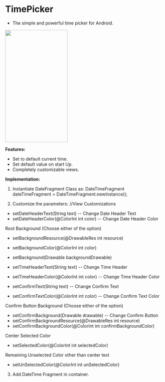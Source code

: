 # TimePicker
- The simple and powerful time picker for Android.

<img src="https://user-images.githubusercontent.com/22026902/55102879-7b723980-50ef-11e9-9aa9-41c169ce70e8.gif" width="200" height="360" />

**Features:**
- Set to default current time.
- Set default value on start Up.
- Completely customizable views.

**Implementation:**


1. Instantiate DateFragment Class as:
DateTimeFragment dateTimeFragment = DateTimeFragment.newInstance();

2. Customize the parameters:
 //View Customizations


- setDateHeaderText(String text) -- Change Date Header Text 
- setDateHeaderColor(@ColorInt int color) -- Change Date Header Color

Root Background (Choose either of the option)
- setBackgroundResource(@DrawableRes int resource) 
- setBackgroundColor(@ColorInt int color) 
- setBackground(Drawable backgroundDrawable)


- setTimeHeaderText(String text) -- Change Time Header
- setTimeHeaderColor(@ColorInt int color) -- Change Time Header Color
- setConfirmText(String text) -- Change Confirm Text
- setConfirmTextColor(@ColorInt int color) -- Change Confirm Text Color

Confirm Button Background (Choose either of the option)
- setConfirmBackground(Drawable drawable) -- Change Confirm Button 
- setConfirmBackgroundResource(@DrawableRes int resource) 
- setConfirmBackgroundColor(@ColorInt int confirmBackgroundColor)

Center Selected Color
- setSelectedColor(@ColorInt int selectedColor) 

Remaining Unselected Color other than center text
- setUnSelectedColor(@ColorInt int unSelectedColor) 

3. Add DateTime Fragment in container.




 



